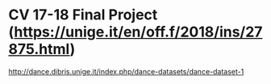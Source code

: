 # CV 17-18 Final Project (https://unige.it/en/off.f/2018/ins/27875.html)
http://dance.dibris.unige.it/index.php/dance-datasets/dance-dataset-1
